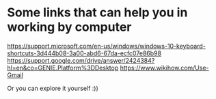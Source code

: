 # Some links that can help you in working by computer
https://support.microsoft.com/en-us/windows/windows-10-keyboard-shortcuts-3d444b08-3a00-abd6-67da-ecfc07e86b98
https://support.google.com/drive/answer/2424384?hl=en&co=GENIE.Platform%3DDesktop
https://www.wikihow.com/Use-Gmail

Or you can explore it yourself :))
